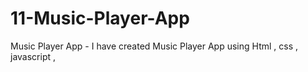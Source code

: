 # 11-Music-Player-App
Music Player App - I have created Music Player App using Html , css , javascript ,

